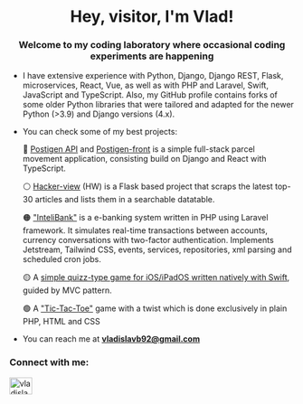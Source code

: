 <h1 align="center">Hey, visitor, I'm Vlad!</h1>
<h3 align="center">Welcome to my coding laboratory where occasional coding experiments are happening</h3>

- I have extensive experience with Python, Django, Django REST, Flask, microservices, React, Vue, as well as with PHP and Laravel, Swift, JavaScript and TypeScript.
Also, my GitHub profile contains forks of some older Python libraries that were tailored and adapted for the newer Python (>3.9) and Django versions (4.x).


- You can check some of my best projects:

   🔴 [Postigen API](https://github.com/VladislavB92/postigen) and [Postigen-front](https://github.com/VladislavB92/postigen-front) is a simple full-stack parcel movement application, consisting build on Django and React with TypeScript.

   ⚪️ <a href="https://github.com/VladislavB92/hacker-view">Hacker-view</a> (HW) is a Flask based project that scraps the latest top-30 articles and lists them in a searchable datatable.

   🟠 <a href="https://github.com/VladislavB92/InteliBank">"InteliBank"</a> is a e-banking system written in PHP using Laravel framework. It simulates real-time transactions between accounts, currency conversations with two-factor authentication. Implements Jetstream, Tailwind CSS, events, services, repositories, xml parsing and scheduled cron jobs.

   🟡 A <a href="https://github.com/VladislavB92/Quizzler-iOS">simple quizz-type game for iOS/iPadOS written natively with Swift</a>, guided by MVC pattern.
  
   🟢 A <a href="https://github.com/VladislavB92/RPSLS">"Tic-Tac-Toe"</a> game with a twist which is done exclusively in plain PHP, HTML and CSS

- You can reach me at **vladislavb92@gmail.com**

<h3 align="left">Connect with me:</h3>
<p align="left">
<a href="https://linkedin.com/in/vladislavsb" target="blank"><img align="center" src="https://cdn.jsdelivr.net/npm/simple-icons@3.0.1/icons/linkedin.svg" alt="vladislavsb" height="30" width="40" /></a>
</p>
